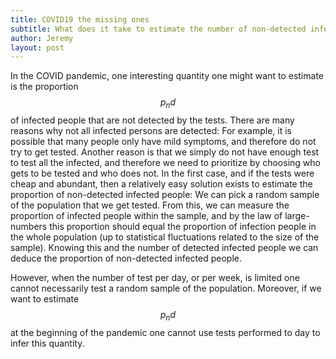 ```yaml
---
title: COVID19 the missing ones
subtitle: What does it take to estimate the number of non-detected infected people?
author: Jeremy
layout: post
---
```


In the COVID pandemic, one interesting quantity one might want to estimate is the proportion $$p_nd$$ of 
infected people that are not detected by the tests. There are many reasons why not all infected 
persons are detected: For example, it is possible that many people only have mild symptoms, and 
therefore do not try to get tested. Another reason is that we simply do not have enough test to 
test all the infected, and therefore we need to prioritize by choosing who gets to be tested and
who does not. In the first case, and if the tests were cheap and abundant, then a relatively easy 
solution exists to estimate the proportion of non-detected infected people: We can pick a random
sample of the population that we get tested. From this, we can measure the proportion of infected
people within the sample, and by the law of large-numbers this proportion should equal the 
proportion of infection people in the whole population (up to statistical fluctuations 
related to the size of the sample). Knowing this and the number of detected infected people
we can deduce the proportion of non-detected infected people.

However, when the number of test per day, or per week, is limited one cannot necessarily 
test a random sample of the population. Moreover, if we want to estimate $$p_nd$$ at the 
beginning of the pandemic one cannot use tests performed to day to infer this quantity. 
